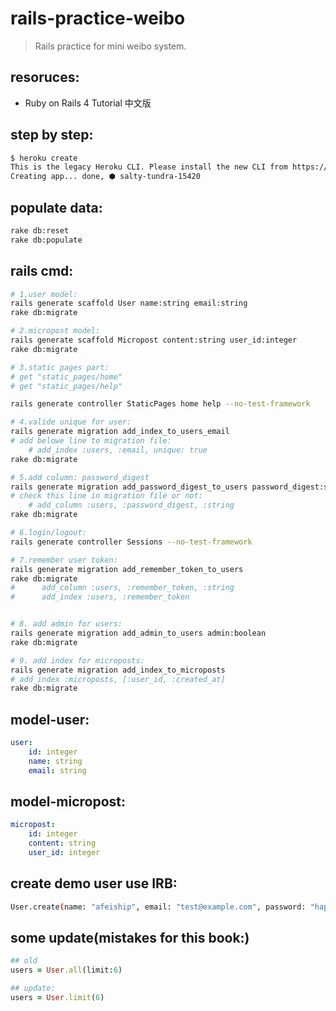 # rails-practice-weibo
> Rails practice for mini weibo system.


## resoruces:
+ Ruby on Rails 4 Tutorial 中文版

## step by step:
```bash
$ heroku create
This is the legacy Heroku CLI. Please install the new CLI from https://cli.heroku.com
Creating app... done, ⬢ salty-tundra-15420
```

## populate data:
```bash
rake db:reset
rake db:populate
```

## rails cmd:
```bash
# 1.user model:
rails generate scaffold User name:string email:string
rake db:migrate

# 2.micropost model:
rails generate scaffold Micropost content:string user_id:integer
rake db:migrate

# 3.static pages part:
# get "static_pages/home"
# get "static_pages/help"

rails generate controller StaticPages home help --no-test-framework

# 4.valide unique for user:
rails generate migration add_index_to_users_email
# add belowe line to migration file: 
    # add_index :users, :email, unique: true
rake db:migrate

# 5.add column: password_digest
rails generate migration add_password_digest_to_users password_digest:string
# check this line in migration file or not:
    # add_column :users, :password_digest, :string
rake db:migrate

# 6.login/logout:
rails generate controller Sessions --no-test-framework

# 7.remember user token:
rails generate migration add_remember_token_to_users
rake db:migrate
#      add_column :users, :remember_token, :string
#      add_index :users, :remember_token


# 8. add admin for users:
rails generate migration add_admin_to_users admin:boolean
rake db:migrate

# 9. add index for microposts:
rails generate migration add_index_to_microposts
# add_index :microposts, [:user_id, :created_at]
rake db:migrate
```



## model-user:
```yaml
user:
    id: integer
    name: string
    email: string
```

## model-micropost:
```yaml
micropost:
    id: integer
    content: string
    user_id: integer
```


## create demo user use IRB:
```bash
User.create(name: "afeiship", email: "test@example.com", password: "happyeveryday", password_confirmation: "happyeveryday")
```


## some update(mistakes for this book:)
```ruby
## old
users = User.all(limit:6)

## update:
users = User.limit(6)
```
